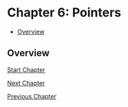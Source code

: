 # Chapter 6: Pointers

- [Overview](#overview)

## Overview


[Start Chapter]()

[Next Chapter](../07-functions/README.md)

[Previous Chapter](../05-maps/README.md)